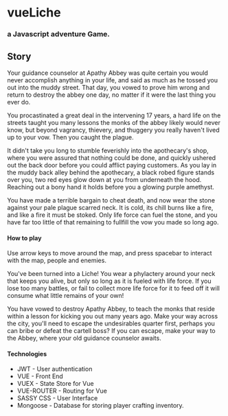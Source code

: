 # vueLiche
### a Javascript adventure Game.

## Story
Your guidance counselor at Apathy Abbey was quite certain you would never accomplish anything in your life, and said as much as he tossed you out into the muddy street.  That day, you vowed to prove him wrong and return to destroy the abbey one day, no matter if it were the last thing you ever do.

You procastinated a great deal in the intervening 17 years, a hard life on the streets taught you many lessons the monks of the abbey likely would never know, but beyond vagrancy, thievery, and thuggery you really haven't lived up to your vow.  Then you caught the plague.

It didn't take you long to stumble feverishly into the apothecary's shop, where you were assured that nothing could be done, and quickly ushered out the back door before you could afflict paying customers.  As you lay in the muddy back alley behind the apothecary, a black robed figure stands over you, two red eyes glow down at you from underneath the hood.  Reaching out a bony hand it holds before you a glowing purple amethyst.

You have made a terrible bargain to cheat death, and now wear the stone against your pale plague scarred neck.  It is cold, its chill burns like a fire, and like a fire it must be stoked.  Only life force can fuel the stone, and you have far too little of that remaining to fullfill the vow you made so long ago.

#### How to play
Use arrow keys to move around the map, and press spacebar to interact with the map, people and enemies.

You've been turned into a Liche! You wear a phylactery around your neck that keeps you alive, but only so long as it is fueled with life force.  If you lose too many battles, or fail to collect more life force for it to feed off it will consume what little remains of your own!

You have vowed to destroy Apathy Abbey, to teach the monks that reside within a lesson for kicking you out many years ago.  Make your way across the city, you'll need to escape the undesirables quarter first, perhaps you can bribe or defeat the cartell boss? If you can escape, make your way to the Abbey, where your old guidance counselor awaits.

#### Technologies

* JWT - User authentication
* VUE - Front End
* VUEX - State Store for Vue
* VUE-ROUTER - Routing for Vue
* SASSY CSS - User Interface
* Mongoose - Database for storing player crafting inventory.

